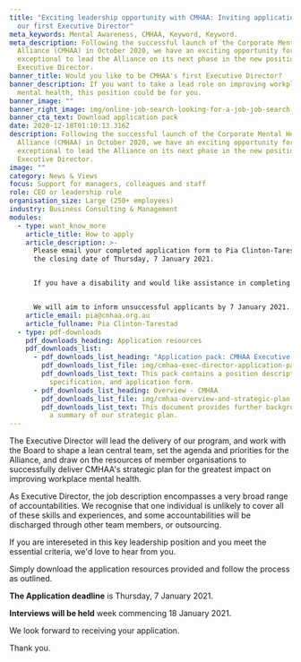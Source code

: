 ```yaml
---
title: "Exciting leadership opportunity with CMHAA: Inviting applications for
  our first Executive Director"
meta_keywords: Mental Awareness, CMHAA, Keyword, Keyword.
meta_description: Following the successful launch of the Corporate Mental Health
  Alliance (CMHAA) in October 2020, we have an exciting opportunity for someone
  exceptional to lead the Alliance on its next phase in the new position of
  Executive Director.
banner_title: Would you like to be CMHAA's first Executive Director?
banner_description: If you want to take a lead role on improving workplace
  mental health, this position could be for you.
banner_image: ""
banner_right_image: img/online-job-search-looking-for-a-job-job-search-apply-now-dynamic-workplace-searching-internet_t20_nl4a18.jpg
banner_cta_text: Download application pack
date: 2020-12-18T01:10:13.316Z
description: Following the successful launch of the Corporate Mental Health
  Alliance (CMHAA) in October 2020, we have an exciting opportunity for someone
  exceptional to lead the Alliance on its next phase in the new position of
  Executive Director.
image: ""
category: News & Views
focus: Support for managers, colleagues and staff
role: CEO or leadership role
organisation_size: Large (250+ employees)
industry: Business Consulting & Management
modules:
  - type: want_know_more
    article_title: How to apply
    article_description: >-
      Please email your completed application form to Pia Clinton-Tarestad by
      the closing date of Thursday, 7 January 2021. 


      If you have a disability and would like assistance in completing the form, please contact Pia at least three (3) days before the application is due.


      We will aim to inform unsuccessful applicants by 7 January 2021. 
    article_email: pia@cmhaa.org.au
    article_fullname: Pia Clinton-Tarestad
  - type: pdf-downloads
    pdf_downloads_heading: Application resources
    pdf_downloads_list:
      - pdf_downloads_list_heading: "Application pack: CMHAA Executive Director"
        pdf_downloads_list_file: img/cmhaa-exec-director-application-pack.doc
        pdf_downloads_list_text: This pack contains a position description, person
          specification, and application form.
      - pdf_downloads_list_heading: Overview - CMHAA
        pdf_downloads_list_file: img/cmhaa-overview-and-strategic-plan.pdf
        pdf_downloads_list_text: This document provides further background on CMHAA, and
          a summary of our strategic plan.
---
```

The Executive Director will lead the delivery of our program, and work with the Board to shape a lean central team, set the agenda and priorities for the Alliance, and draw on the resources of member organisations to successfully deliver CMHAA's strategic plan for the greatest impact on improving workplace mental health.

As Executive Director, the job description encompasses a very broad range of accountabilities. We recognise that one individual is unlikely to cover all of these skills and experiences, and some accountabilities will be discharged through other team members, or outsourcing. 

If you are intereseted in this key leadership position and you meet the essential criteria, we'd love to hear from you.

Simply download the application resources provided and follow the process as outlined.

**The Application deadline** is Thursday, 7 January 2021.

**Interviews will be held** week commencing 18 January 2021.

We look forward to receiving your application.

Thank you.
